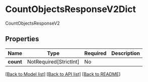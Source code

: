 # CountObjectsResponseV2Dict

CountObjectsResponseV2

## Properties
| Name | Type | Required | Description |
| ------------ | ------------- | ------------- | ------------- |
**count** | NotRequired[StrictInt] | No |  |


[[Back to Model list]](../../../README.md#models-v1-link) [[Back to API list]](../../../README.md#apis-v1-link) [[Back to README]](../../../README.md)
